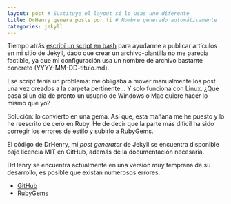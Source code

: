 ```yaml
---
layout: post # Sustituye el layout si lo usas uno diferente
title: DrHenry genera posts por ti # Nombre generado automáticamente
categories: jekyll
---
```


Tiempo atrás [escribí un script en bash](https://gist.github.com/JuanjoSalvador/9669022d8e3f59ab7a4f) para ayudarme a publicar artículos en mi sitio de Jekyll, dado que crear un archivo-plantilla no me parecía factible, ya que mi configuración usa un nombre de archivo bastante concreto (YYYY-MM-DD-titulo.md).

Ese script tenía un problema: me obligaba a mover manualmente los post una vez creados a la carpeta pertinente... Y solo funciona con Linux. ¿Que pasa si un día de pronto un usuario de Windows o Mac quiere hacer lo mismo que yo?

Solución: lo convierto en una gema. Así que, esta mañana me he puesto y lo he reescrito de cero en Ruby. He de decir que la parte más difícil ha sido corregir los errores de estilo y subirlo a RubyGems.

El código de DrHenry, mi *post generator* de Jekyll se encuentra disponible bajo licencia MIT en GitHub, además de la documentación necesaria.

DrHenry se encuentra actualmente en una versión muy temprana de su desarrollo, es posible que existan numerosos errores.

* [GitHub](https://github.com/JuanjoSalvador/drhenry)
* [RubyGems](https://rubygems.org/gems/drhenry)
